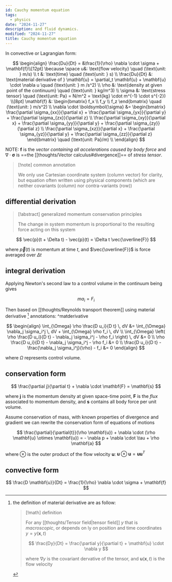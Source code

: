 ```yaml
---
id: Cauchy momentum equation
tags:
  - physics
date: "2024-11-27"
description: and fluid dynamics.
modified: "2024-11-27"
title: Cauchy momentum equation
---
```


In convective or Lagrangian form:

$$
\begin{align}
\frac{Du}{Dt} = &\frac{1}{\rho} \nabla \cdot \sigma + \mathbf{f}\\[12pt]
\because \space u&: \text{flow velocity} \quad (\text{unit: } m/s) \\
t &: \text{time} \quad (\text{unit: } s) \\
\frac{Du}{Dt} &: \text{material derivative of } \mathbf{u} = \partial_t \mathbf{u} + \mathbf{u} \cdot \nabla u \quad (\text{unit: } m /s^2) \\
\rho &: \text{density at given point of the continuum} \quad (\text{unit: } kg/m^3) \\
\sigma &: \text{stress tensor} \quad (\text{unit: Pa} = N/m^2 = \text{kg} \cdot m^{-1} \cdot s^{-2}) \\[8pt]
\mathbf{f} &: \begin{bmatrix}
f_x \\
f_y \\
f_z
\end{bmatrix} \quad (\text{unit: } m/s^2) \\
\nabla \cdot \boldsymbol{\sigma} &=
\begin{bmatrix}
\frac{\partial \sigma_{xx}}{\partial x} + \frac{\partial \sigma_{yx}}{\partial y} + \frac{\partial \sigma_{zx}}{\partial z} \\
\frac{\partial \sigma_{xy}}{\partial x} + \frac{\partial \sigma_{yy}}{\partial y} + \frac{\partial \sigma_{zy}}{\partial z} \\
\frac{\partial \sigma_{xz}}{\partial x} + \frac{\partial \sigma_{yz}}{\partial y} + \frac{\partial \sigma_{zz}}{\partial z}
\end{bmatrix} \quad (\text{unit: Pa}/m) \\
\end{align}
$$

NOTE: $\mathbf{f}$ is the _vector containing all accelerations caused by body force_ and $\nabla \cdot \boldsymbol{\sigma}$ is ==the [[thoughts/Vector calculus#divergence]]== of _stress tensor_.

> [!note] common annotation
>
> We only use Cartesian coordinate system (column vector) for clarity, but equation often written using physical components (which are neither covariants (column) nor contra-variants (row))

## differential derivation

> [!abstract] generalized momentum conservation principles
>
> The change in system momentum is proportional to the resulting force acting on this system

$$
\vec{p}(t + \Delta t) - \vec{p}(t) = \Delta t \vec{\overline{F}}
$$

where $\vec{p}(t)$ is momentum at time $t$, and $\vec{\overline{F}}$ is force averaged over $\Delta t$

## integral derivation

Applying Newton's second law to a control volume in the continuum being gives

$$
ma_i = F_i
$$

Then based on [[thoughts/Reynolds transport theorem]] using material derivative [^mat-derivative] annotations: ^matderivative

$$
\begin{align}
\int_{\Omega} \rho \frac{D u_i}{D t} \, dV &= \int_{\Omega} \nabla_j \sigma_i^j \, dV + \int_{\Omega} \rho f_i \, dV \\
\int_{\Omega} \left( \rho \frac{D u_i}{D t} - \nabla_j \sigma_i^j - \rho f_i \right) \, dV &= 0 \\
\rho \frac{D u_i}{D t} - \nabla_j \sigma_i^j - \rho f_i &= 0 \\
\frac{D u_i}{D t} - \frac{\nabla_j \sigma_i^j}{\rho} - f_i &= 0
\end{align}
$$

where $\Omega$ represents control volume.

[^mat-derivative]: the definition of material derivative are as follow:

    > [!math] definition
    >
    > For any [[thoughts/Tensor field|tensor field]] $y$ that is _macroscopic_, or depends on ly on position and time coordinates $y=y(\mathbf{x}, t)$
    >
    > $$
    > \frac{Dy}{Dt} = \frac{\partial y}{\partial t} + \mathbf{u} \cdot \nabla y
    > $$
    >
    > where $\nabla y$ is the covariant dervative of the tensor, and $\mathbf{u}(\mathbf{x}, t)$ is the flow velocity

## conservation form

$$
\frac{\partial j}{\partial t} + \nabla \cdot \mathbf{F} = \mathbf{s}
$$

where $\mathbf{j}$ is the momentum density at given space-time point, $\mathbf{F}$ is the _flux_ associated to momentum density, and $\mathbf{s}$ contains all body force per unit volume.

Assume conservation of mass, with known properties of divergence and gradient we can rewrite the conservation form of equations of motions

$$
\frac{\partial}{\partial{t}}(\rho \mathbf{u}) + \nabla \cdot (\rho \mathbf{u} \otimes \mathbf{u}) = - \nabla p + \nabla \cdot \tau + \rho \mathbf{a}
$$

where $\otimes$ is the outer product of the flow velocity $\mathbf{u}$: $\mathbf{u} \otimes \mathbf{u} = \mathbf{u} \mathbf{u}^T$

## convective form

$$
\frac{D \mathbf{u}}{Dt} = \frac{1}{\rho} \nabla \cdot \sigma + \mathbf{f}
$$
